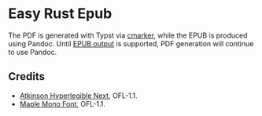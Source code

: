 # Easy Rust Epub

The PDF is generated with Typst via [cmarker](https://github.com/SabrinaJewson/cmarker.typ), while the EPUB is produced using Pandoc. Until [EPUB output](https://github.com/typst/typst/issues/188) is supported, PDF generation will continue to use Pandoc.

## Credits

- [Atkinson Hyperlegible Next](https://github.com/googlefonts/atkinson-hyperlegible-next),  OFL-1.1.
- [Maple Mono Font](https://github.com/subframe7536/maple-font), OFL-1.1.